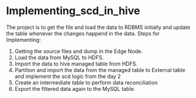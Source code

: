 # Implementing_scd_in_hive
The project is to get the file and load the data to RDBMS initially and update the table whenever the changes happend in the data.
Steps for Implementing:
1. Getting the source files and dump in the Edge Node.
2. Load the data from MySQL to HDFS.
3. Import the data to hive managed table from HDFS.
4. Partition and import the data from the managed table to External table and implement the scd logic from the day 2
5. Create an intermediate table to perform data reconciliation
6. Export the filtered data again to the MySQL table.
